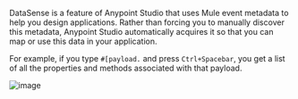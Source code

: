 DataSense is a feature of Anypoint Studio that uses Mule event metadata to help you design applications. Rather than forcing you to manually discover this metadata, Anypoint Studio automatically acquires it so that you can map or use this data in your application.

For example, if you type `#[payload.` and press `Ctrl+Spacebar`, you get a list of all the properties and methods associated with that payload. 

![image](https://github.com/user-attachments/assets/f983cba3-7bf6-4524-a3cb-09a0bab85de4)

